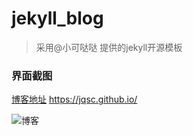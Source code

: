 # jekyll_blog
>采用@小可哒哒 提供的jekyll开源模板

### 界面截图
[博客地址](https://jqsc.github.io/) <https://jqsc.github.io/>

![博客](https://raw.githubusercontent.com/JQSC/JQSC.github.io/master/styles/images/jekyll-blog.png)

